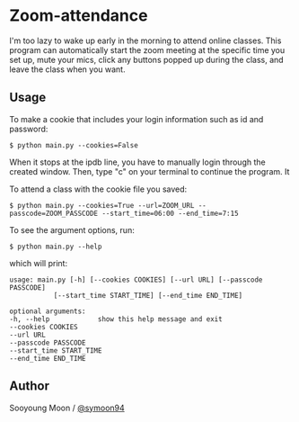 # Zoom-attendance

I'm too lazy to wake up early in the morning to attend online classes. This program can automatically start the zoom meeting at the specific time you set up, mute your mics, click any buttons popped up during the class, and leave the class when you want.

## Usage

To make a cookie that includes your login information such as id and password:

    $ python main.py --cookies=False 

When it stops at the ipdb line, you have to manually login through the created window. Then, type "c" on your terminal to continue the program. It 

To attend a class with the cookie file you saved:

    $ python main.py --cookies=True --url=ZOOM_URL --passcode=ZOOM_PASSCODE --start_time=06:00 --end_time=7:15

To see the argument options, run:

    $ python main.py --help

which will print:

    usage: main.py [-h] [--cookies COOKIES] [--url URL] [--passcode PASSCODE]
               [--start_time START_TIME] [--end_time END_TIME]

    optional arguments:
    -h, --help            show this help message and exit
    --cookies COOKIES
    --url URL
    --passcode PASSCODE
    --start_time START_TIME
    --end_time END_TIME


## Author

Sooyoung Moon / [@symoon94](https://www.facebook.com/msy0128) 